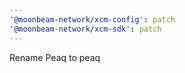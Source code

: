 ```yaml
---
'@moonbeam-network/xcm-config': patch
'@moonbeam-network/xcm-sdk': patch
---
```


Rename Peaq to peaq
